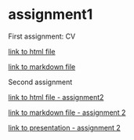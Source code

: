 # assignment1
First assignment: CV

[link to html file](http://laura1507.github.io/assignment1/)

[link to markdown file](http://laura1507.github.io/assignment1/NoCss.html)

Second assignment

[link to html file - assignment2](https://laura1507.github.io/assignment2/index.html)

[link to markdown file - assignment 2](http://laura1507.github.io/assignment2/NoCss.html)

[link to presentation - assignment 2](http://laura1507.github.io/assignment2/assignment2_presentation.html#/)


